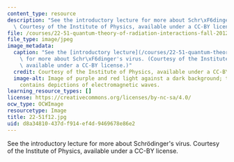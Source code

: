 ```yaml
---
content_type: resource
description: "See the introductory lecture for more about Schr\xF6dinger's virus.\
  \ Courtesy of the Institute of Physics, available under a CC-BY license."
file: /courses/22-51-quantum-theory-of-radiation-interactions-fall-2012/d8a34810437df914ef4d9469678e86e2_22-51f12.jpg
file_type: image/jpeg
image_metadata:
  caption: "See the [introductory lecture](/courses/22-51-quantum-theory-of-radiation-interactions-fall-2012/pages/lecture-notes)\
    \ for more about Schr\xF6dinger's virus. (Courtesy of the Institute of Physics,\
    \ available under a CC-BY license.)"
  credit: Courtesy of the Institute of Physics, available under a CC-BY license.
  image-alt: Image of purple and red light against a dark background; the purple light
    contains depictions of electromagnetic waves.
learning_resource_types: []
license: https://creativecommons.org/licenses/by-nc-sa/4.0/
ocw_type: OCWImage
resourcetype: Image
title: 22-51f12.jpg
uid: d8a34810-437d-f914-ef4d-9469678e86e2
---
```

See the introductory lecture for more about Schrödinger's virus. Courtesy of the Institute of Physics, available under a CC-BY license.